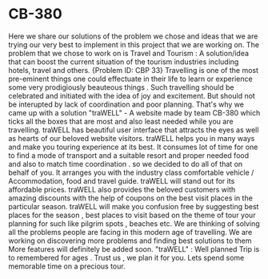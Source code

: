 # CB-380
Here we share our solutions of the problem we chose and ideas that we are trying our very best to implement in this project that we are working on.
The problem that we chose to work on is Travel and Tourism : A solution/idea that can boost the current situation of the tourism industries including hotels, travel and others. {Problem ID: CBP 33}
Travelling is one of the most pre-eminent things one could effectuate in their life to learn or experience some very prodigiously beauteous things .
Such travelling should be celebrated and initiated with the idea of joy and excitement.
But should not be interupted by lack of coordination and poor planning.
That's why we came up with a solution
"traWELL" - A website made by team CB-380 which ticks all the boxes that are most and also least needed while you are travelling.
traWELL has beautiful user interface that attracts the eyes as well as hearts of our beloved website visitors.
traWELL helps you in many ways and make you touring experience at its best.
It consumes lot of time for one to find a mode of transport and a suitable resort and proper needed food and also to match time coordination . 
so we decided to do all of that on behalf of you.
It arranges you with the industry class comfortable vehicle / Accommodation, food and travel guide.
traWELL will stand out for its affordable prices.
traWELL also provides the beloved customers with amazing discounts with the help of coupons on the best visit places in the particular season.
traWELL will make you confusion free by suggesting best places for the season , best places to visit based on the theme of tour your planning for such like pilgrim spots , beaches etc.
We are thinking of solving all the problems people are facing in this modern age of travelling.
We are working on discovering more problems and finding best solutions to them
More features will definitely be added soon.
"traWELL" : Well planned Trip is to remembered for ages . Trust us , we plan it for you. Lets spend some memorable time on a precious tour.

